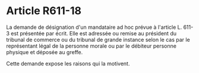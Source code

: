 # Article R611-18

La demande de désignation d'un mandataire ad hoc prévue à l'article L. 611-3 est présentée par écrit. Elle est adressée ou remise au président du tribunal de commerce ou du tribunal de grande instance selon le cas par le représentant légal de la personne morale ou par le débiteur personne physique et déposée au greffe.

Cette demande expose les raisons qui la motivent.

